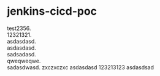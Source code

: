 # jenkins-cicd-poc

test2356.   
12321321.   
asdasdasd.  
asdasdasd.     
sadsadasd.    
qweqweqwe.  
sadasdwasd. 
zxczxczxc
asdasdasd
123213123
asdasdsad
